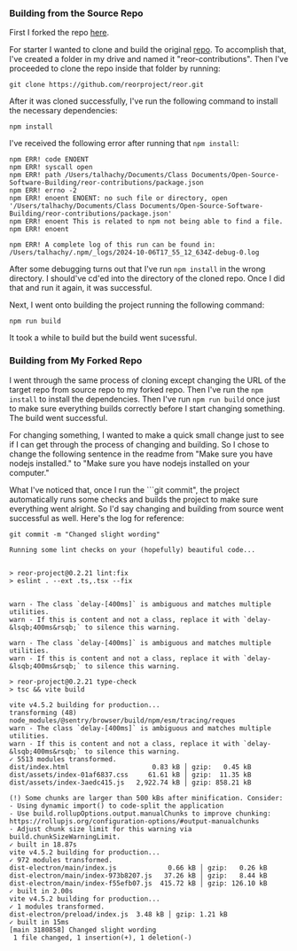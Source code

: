 ### Building from the Source Repo

First I forked the repo [here](https://github.com/mdtalhachy/reor-mtc).

For starter I wanted to clone and build the original [repo](https://github.com/reorproject/reor). To accomplish that, I've created a folder in my drive and named it "reor-contributions". Then I've proceeded to clone the repo inside that folder by running:

```git clone https://github.com/reorproject/reor.git```

After it was cloned successfully, I've run the following command to install the necessary dependencies: 

```npm install```

I've received the following error after running that ```npm install```: 

```
npm ERR! code ENOENT
npm ERR! syscall open
npm ERR! path /Users/talhachy/Documents/Class Documents/Open-Source-Software-Building/reor-contributions/package.json
npm ERR! errno -2
npm ERR! enoent ENOENT: no such file or directory, open '/Users/talhachy/Documents/Class Documents/Open-Source-Software-Building/reor-contributions/package.json'
npm ERR! enoent This is related to npm not being able to find a file.
npm ERR! enoent 

npm ERR! A complete log of this run can be found in: /Users/talhachy/.npm/_logs/2024-10-06T17_55_12_634Z-debug-0.log

```

After some debugging turns out that I've run ```npm install``` in the wrong directory. I should've cd'ed into the directory of the cloned repo. Once I did that and run it again, it was successful. 

Next, I went onto building the project running the following command: 

```npm run build```

It took a while to build but the build went sucessful. 


### Building from My Forked Repo

I went through the same process of cloning except changing the URL of the target repo from source repo to my forked repo. Then I've run the ```npm install``` to install the dependencies. Then I've run ```npm run build``` once just to make sure everything builds correctly before I start changing something. The build went successful.  

For changing something, I wanted to make a quick small change just to see if I can get through the process of changing and building. So I chose to change the following sentence in the readme from "Make sure you have nodejs installed." to "Make sure you have nodejs installed on your computer."

What I've noticed that, once I run the ```git commit", the project automatically runs some checks and builds the project to make sure everything went alright. So I'd say changing and building from source went successful as well. Here's the log for reference: 

```
git commit -m "Changed slight wording"

Running some lint checks on your (hopefully) beautiful code...


> reor-project@0.2.21 lint:fix
> eslint . --ext .ts,.tsx --fix


warn - The class `delay-[400ms]` is ambiguous and matches multiple utilities.
warn - If this is content and not a class, replace it with `delay-&lsqb;400ms&rsqb;` to silence this warning.

warn - The class `delay-[400ms]` is ambiguous and matches multiple utilities.
warn - If this is content and not a class, replace it with `delay-&lsqb;400ms&rsqb;` to silence this warning.

> reor-project@0.2.21 type-check
> tsc && vite build

vite v4.5.2 building for production...
transforming (48) node_modules/@sentry/browser/build/npm/esm/tracing/reques
warn - The class `delay-[400ms]` is ambiguous and matches multiple utilities.
warn - If this is content and not a class, replace it with `delay-&lsqb;400ms&rsqb;` to silence this warning.
✓ 5513 modules transformed.
dist/index.html                     0.83 kB │ gzip:   0.45 kB
dist/assets/index-01af6837.css     61.61 kB │ gzip:  11.35 kB
dist/assets/index-3aedc415.js   2,922.74 kB │ gzip: 858.21 kB

(!) Some chunks are larger than 500 kBs after minification. Consider:
- Using dynamic import() to code-split the application
- Use build.rollupOptions.output.manualChunks to improve chunking: https://rollupjs.org/configuration-options/#output-manualchunks
- Adjust chunk size limit for this warning via build.chunkSizeWarningLimit.
✓ built in 18.87s
vite v4.5.2 building for production...
✓ 972 modules transformed.
dist-electron/main/index.js             0.66 kB │ gzip:   0.26 kB
dist-electron/main/index-973b8207.js   37.26 kB │ gzip:   8.44 kB
dist-electron/main/index-f55efb07.js  415.72 kB │ gzip: 126.10 kB
✓ built in 2.00s
vite v4.5.2 building for production...
✓ 1 modules transformed.
dist-electron/preload/index.js  3.48 kB │ gzip: 1.21 kB
✓ built in 15ms
[main 3180858] Changed slight wording
 1 file changed, 1 insertion(+), 1 deletion(-)

```




